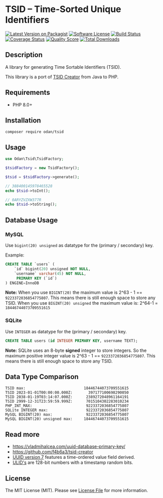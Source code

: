# TSID – Time-Sorted Unique Identifiers

[![Latest Version on Packagist](https://img.shields.io/github/release/odan/tsid.svg)](https://packagist.org/packages/odan/tsid)
[![Software License](https://img.shields.io/badge/license-MIT-brightgreen.svg)](LICENSE)
[![Build Status](https://github.com/odan/tsid/workflows/build/badge.svg)](https://github.com/odan/tsid/actions)
[![Coverage Status](https://img.shields.io/scrutinizer/coverage/g/odan/tsid.svg)](https://scrutinizer-ci.com/g/odan/tsid/code-structure)
[![Quality Score](https://img.shields.io/scrutinizer/quality/g/odan/tsid.svg)](https://scrutinizer-ci.com/g/odan/tsid/?branch=master)
[![Total Downloads](https://img.shields.io/packagist/dt/odan/tsid.svg)](https://packagist.org/packages/odan/tsid/stats)

## Description

A library for generating Time Sortable Identifiers (TSID).

This library is a port of [TSID Creator](https://github.com/f4b6a3/tsid-creator) from Java to PHP.

## Requirements

 * PHP 8.0+

## Installation

```
composer require odan/tsid
```

## Usage

```php
use Odan\Tsid\TsidFactory;

$tsidFactory = new TsidFactory();

$tsid = $tsidFactory->generate();

// 388400145978465528
echo $tsid->toInt();

// 0ARYZVZXW377R
echo $tsid->toString();
```

## Database Usage

### MySQL

Use `bigint(20) unsigned` as datatype for the (primary / secondary) key. 

Example:

```sql
CREATE TABLE `users` (
    `id` bigint(20) unsigned NOT NULL,
    `username` varchar(45) NOT NULL,
     PRIMARY KEY (`id`)
) ENGINE=InnoDB
```

**Note:** When you use `BIGINT(20)` the maximum value is 2^63 - 1 == `9223372036854775807`.
This means there is still enough space to store any TSID.
When you use `BIGINT(20) unsigned` the maximum value is: 2^64-1 = `18446744073709551615`

### SQLite

Use `INTEGER` as datatype for the (primary / secondary) key.

```sql
CREATE TABLE users (id INTEGER PRIMARY KEY, username TEXT);
```

**Note:** SQLite uses an 8-byte **signed** integer to store integers.
So the maximum positive integer value is 2^63 - 1 == `9223372036854775807`.
This means there is still enough space to store any TSID.

## Data Type Comparison

```
TSID max:                          18446744073709551615
TSID 2023-01-01T00:00:00.000Z:       397177100698290050
TSID 2038-01-19T03:14:07.000Z:      2389272048961164191
TSID 2999-12-31T23:59:59.999Z:      7015104302283010234
PHP_INT_MAX:                        9223372036854775807
SQLite INTEGER max:                 9223372036854775807
MySQL BIGINT(20) max:               9223372036854775807
MySQL BIGINT(20) unsigned max:     18446744073709551615
```

## Read more

* https://vladmihalcea.com/uuid-database-primary-key/
* https://github.com/f4b6a3/tsid-creator
* [UUID version 7](https://symfony.com/doc/current/components/uid.html#generating-uuids) features a time-ordered value field derived.
* [ULID's](https://symfony.com/doc/current/components/uid.html#ulids) are 128-bit numbers with a timestamp random bits.

## License

The MIT License (MIT). Please see [License File](LICENSE) for more information.
